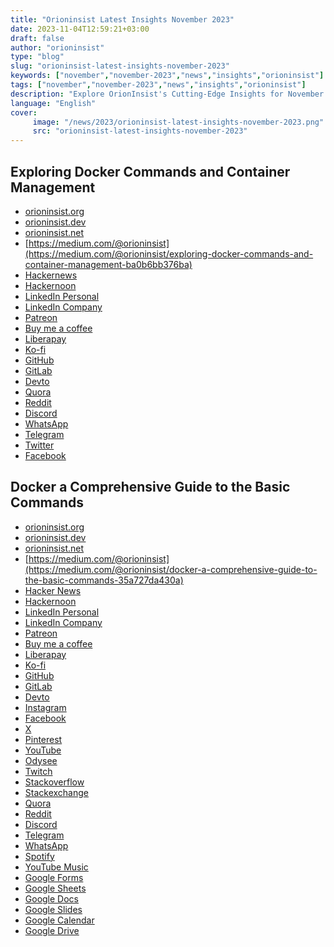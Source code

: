 ```yaml
---
title: "Orioninsist Latest Insights November 2023"
date: 2023-11-04T12:59:21+03:00
draft: false
author: "orioninsist"
type: "blog"
slug: "orioninsist-latest-insights-november-2023"
keywords: ["november","november-2023","news","insights","orioninsist"]
tags: ["november","november-2023","news","insights","orioninsist"]
description: "Explore OrionInsist's Cutting-Edge Insights for November 2023"
language: "English"
cover:
     image: "/news/2023/orioninsist-latest-insights-november-2023.png"
     src: "orioninsist-latest-insights-november-2023"
---
```


## Exploring Docker Commands and Container Management
- [orioninsist.org](https://orioninsist.org/project/devops/2023/2023-11/exploring-docker-commands-and-container-management/)
- [orioninsist.dev](https://orioninsist.dev/exploring-docker-commands-and-container-management-ba0b6bb376ba)
- [orioninsist.net](https://orioninsist.net/exploring-docker-commands-and-container-management)
- [https://medium.com/@orioninsist](https://medium.com/@orioninsist/exploring-docker-commands-and-container-management-ba0b6bb376ba)
- [Hackernews](https://orioninsist.org/project/devops/2023/2023-11/exploring-docker-commands-and-container-management/)
- [Hackernoon]()
- [LinkedIn Personal](https://www.linkedin.com/pulse/exploring-docker-commands-container-management-murat-kurkoglu-i9cgc)
- [LinkedIn Company](https://www.linkedin.com/pulse/exploring-docker-commands-container-management-orioninsist-nqygc)
- [Patreon](https://www.patreon.com/posts/exploring-docker-92986335?utm_medium=clipboard_copy&utm_source=copyLink&utm_campaign=postshare_creator&utm_content=join_link)
- [Buy me a coffee](https://www.buymeacoffee.com/orioninsist/exploring-docker-commands-container-management)
- [Liberapay](https://liberapay.com/orioninsist/)
- [Ko-fi](https://ko-fi.com/orioninsist)
- [GitHub](https://github.com/orioninsist/devops)
- [GitLab](https://gitlab.com/orioninsist/devops)
- [Devto](https://dev.to/orioninsist/exploring-docker-commands-and-container-management-563c)
- [Quora](https://qr.ae/pKPI76)
- [Reddit](https://www.reddit.com/user/insistorion/comments/17wlkon/exploring_docker_commands_and_container_management/?utm_source=share&utm_medium=web2x&context=3)
- [Discord](https://discord.gg/m6s8fq83)
- [WhatsApp](https://chat.whatsapp.com/Jc6dJ228Qx48A2jwhLLXcw)
- [Telegram](https://t.me/+_ssMyWNytbdhNDI0)
- [Twitter](https://x.com/InsistOrion/status/1725136260199555455?s=20)
- [Facebook](https://www.facebook.com/insistorion/posts/323940377016303?mibextid=YxdKMJ)
## Docker a Comprehensive Guide to the Basic Commands
- [orioninsist.org](https://orioninsist.org/project/devops/2023/2023-11/docker-a-comprehensive-guide-to-the-basic-commands/)
- [orioninsist.dev](https://orioninsist.dev/docker-a-comprehensive-guide-to-the-basic-commands-35a727da430a)
- [orioninsist.net](https://orioninsist.net/docker-a-comprehensive-guide-to-the-basic-commands)
- [https://medium.com/@orioninsist](https://medium.com/@orioninsist/docker-a-comprehensive-guide-to-the-basic-commands-35a727da430a)
- [Hacker News](https://orioninsist.org/project/devops/2023/2023-11/docker-a-comprehensive-guide-to-the-basic-commands/)
- [Hackernoon]()
- [LinkedIn Personal](https://www.linkedin.com/pulse/docker-comprehensive-guide-basic-commands-murat-kurkoglu-i3xvf)
- [LinkedIn Company](https://www.linkedin.com/pulse/docker-comprehensive-guide-basic-commands-orioninsist-e45yf)
- [Patreon](https://www.patreon.com/posts/docker-guide-to-92478569?utm_medium=clipboard_copy&utm_source=copyLink&utm_campaign=postshare_creator&utm_content=join_link)
- [Buy me a coffee](https://www.buymeacoffee.com/orioninsist/docker-comprehensive-guide-basic-commands)
- [Liberapay](https://liberapay.com/orioninsist/)
- [Ko-fi](https://ko-fi.com/orioninsist)
- [GitHub](https://github.com/orioninsist/devops)
- [GitLab](https://gitlab.com/orioninsist/devops)
- [Devto](https://dev.to/orioninsist/docker-a-comprehensive-guide-to-the-basic-commands-4ae3)
- [Instagram](https://www.instagram.com/p/CzXAg1htKHR/?utm_source=ig_web_button_share_sheet&igshid=MzRlODBiNWFlZA==)
- [Facebook](https://www.facebook.com/insistorion/posts/319358067474534)
- [X](https://x.com/InsistOrion/status/1723990362102931943?s=20)
- [Pinterest](https://pin.it/14PHYHI)
- [YouTube]()
- [Odysee]()
- [Twitch]()
- [Stackoverflow]()
- [Stackexchange]()
- [Quora](https://qr.ae/pKCc7X)
- [Reddit](https://www.reddit.com/user/insistorion/comments/17q54mn/docker_a_comprehensive_guide_to_the_basic_commands/?utm_source=share&utm_medium=web2x&context=3)
- [Discord]()
- [Telegram]()
- [WhatsApp](https://chat.whatsapp.com/Jc6dJ228Qx48A2jwhLLXcw)
- [Spotify]()
- [YouTube Music]()
- [Google Forms]()
- [Google Sheets]()
- [Google Docs]()
- [Google Slides]()
- [Google Calendar]()
- [Google Drive]()
